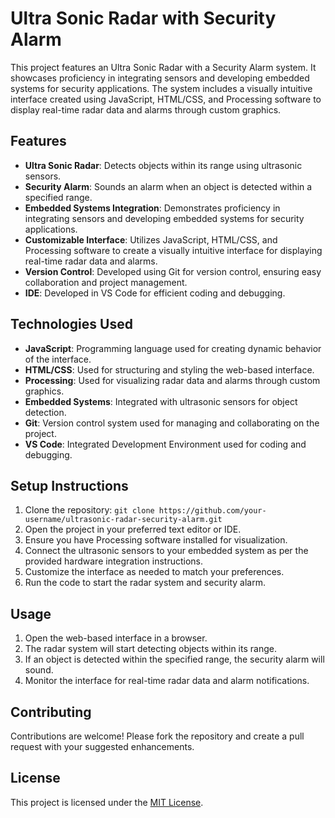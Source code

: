 # Ultra Sonic Radar with Security Alarm

This project features an Ultra Sonic Radar with a Security Alarm system. It showcases proficiency in integrating sensors and developing embedded systems for security applications. The system includes a visually intuitive interface created using JavaScript, HTML/CSS, and Processing software to display real-time radar data and alarms through custom graphics.

## Features

- **Ultra Sonic Radar**: Detects objects within its range using ultrasonic sensors.
- **Security Alarm**: Sounds an alarm when an object is detected within a specified range.
- **Embedded Systems Integration**: Demonstrates proficiency in integrating sensors and developing embedded systems for security applications.
- **Customizable Interface**: Utilizes JavaScript, HTML/CSS, and Processing software to create a visually intuitive interface for displaying real-time radar data and alarms.
- **Version Control**: Developed using Git for version control, ensuring easy collaboration and project management.
- **IDE**: Developed in VS Code for efficient coding and debugging.

## Technologies Used

- **JavaScript**: Programming language used for creating dynamic behavior of the interface.
- **HTML/CSS**: Used for structuring and styling the web-based interface.
- **Processing**: Used for visualizing radar data and alarms through custom graphics.
- **Embedded Systems**: Integrated with ultrasonic sensors for object detection.
- **Git**: Version control system used for managing and collaborating on the project.
- **VS Code**: Integrated Development Environment used for coding and debugging.

## Setup Instructions

1. Clone the repository: `git clone https://github.com/your-username/ultrasonic-radar-security-alarm.git`
2. Open the project in your preferred text editor or IDE.
3. Ensure you have Processing software installed for visualization.
4. Connect the ultrasonic sensors to your embedded system as per the provided hardware integration instructions.
5. Customize the interface as needed to match your preferences.
6. Run the code to start the radar system and security alarm.

## Usage

1. Open the web-based interface in a browser.
2. The radar system will start detecting objects within its range.
3. If an object is detected within the specified range, the security alarm will sound.
4. Monitor the interface for real-time radar data and alarm notifications.

## Contributing

Contributions are welcome! Please fork the repository and create a pull request with your suggested enhancements.

## License

This project is licensed under the [MIT License](LICENSE).
